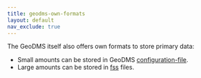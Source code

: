 ```yaml
---
title: geodms-own-formats
layout: default
nav_exclude: true
---
```

The GeoDMS itself also offers own formats to store primary data:

-   Small amounts can be stored in GeoDMS [configuration-file](configuration-file).
-   Large amounts can be stored in [fss](fss) files.